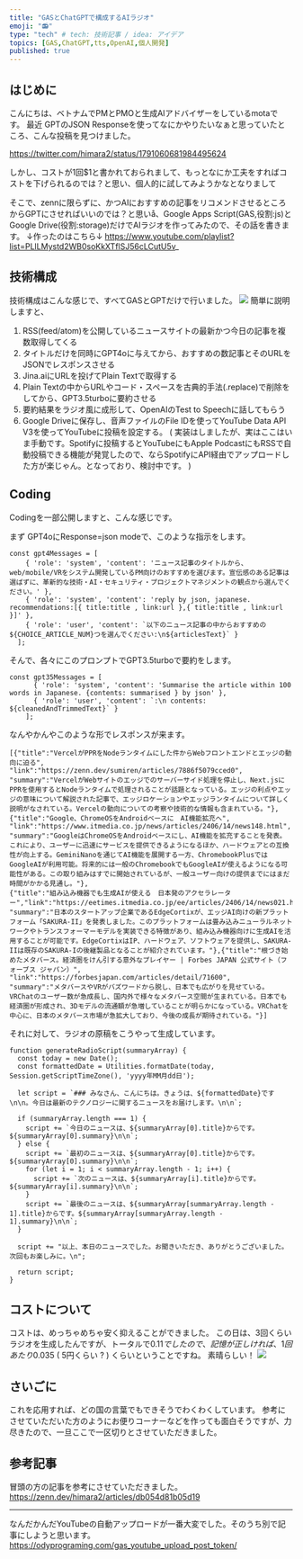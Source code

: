 ```yaml
---
title: "GASとChatGPTで構成するAIラジオ"
emoji: "📻"
type: "tech" # tech: 技術記事 / idea: アイデア
topics: [GAS,ChatGPT,tts,OpenAI,個人開発]
published: true
---
```


## はじめに
こんにちは、ベトナムでPMとPMOと生成AIアドバイザーをしているmotaです。
最近 GPTのJSON Responseを使ってなにかやりたいなぁと思っていたところ、こんな投稿を見つけました。

https://twitter.com/himara2/status/1791060681984495624

しかし、コストが1回$1と書かれておられまして、もっとなにか工夫をすればコストを下げられるのでは？と思い、個人的に試してみようかなとなりまして

そこで、zennに限らずに、かつAIにおすすめの記事をリコメンドさせるところからGPTにさせればいいのでは？と思いå、Google Apps Script(GAS,役割:js)とGoogle Drive(役割:storage)だけでAIラジオを作ってみたので、その話を書きます。
↓作ったのはこちら↓
https://www.youtube.com/playlist?list=PLlLMystd2WB0soKkXTflSJ56cLCutU5v_

## 技術構成

技術構成はこんな感じで、すべてGASとGPTだけで行いました。
![](https://storage.googleapis.com/zenn-user-upload/6809b00907d3-20240616.png)
簡単に説明しますと、
1. RSS(feed/atom)を公開しているニュースサイトの最新かつ今日の記事を複数取得してくる
2. タイトルだけを同時にGPT4oに与えてから、おすすめの数記事とそのURLをJSONでレスポンスさせる
3. Jina.aiにURLを投げてPlain Textで取得する
4. Plain Textの中からURLやコード・スペースを古典的手法(.replace)で削除をしてから、GPT3.5turboに要約させる
5. 要約結果をラジオ風に成形して、OpenAIのTest to Speechに話してもらう
6. Google Driveに保存し、音声ファイルのFile IDを使ってYouTube Data API V3を使ってYouTubeに投稿を設定する。
( 実装はしましたが、実はここはいま手動です。Spotifyに投稿するとYouTubeにもApple PodcastにもRSSで自動投稿できる機能が発覚したので、ならSpotifyにAPI経由でアップロードした方が楽じゃん。となっており、検討中です。 )

## Coding
Codingを一部公開しますと、こんな感じです。

まず GPT4oにResponse=json modeで、このような指示をします。
```text:Prompt
const gpt4Messages = [
    { 'role': 'system', 'content': 'ニュース記事のタイトルから、web/mobile/VRをシステム開発しているPM向けのおすすめを選びます。宣伝感のある記事は選ばずに、革新的な技術・AI・セキュリティ・プロジェクトマネジメントの観点から選んでください。' },
    { 'role': 'system', 'content': 'reply by json, japanese.  recommendations:[{ title:title , link:url },{ title:title , link:url }]' },
    { 'role': 'user', 'content': `以下のニュース記事の中からおすすめの${CHOICE_ARTICLE_NUM}つを選んでください:\n${articlesText}` }
  ];
```

そんで、各々にこのプロンプトでGPT3.5turboで要約をします。
```text:Prompt
const gpt35Messages = [
      { 'role': 'system', 'content': 'Summarise the article within 100 words in Japanese. {contents: summarised } by json' },
      { 'role': 'user', 'content': `:\n contents: ${cleanedAndTrimmedText}` }
    ];
```
なんやかんやこのような形でレスポンスが来ます。
```:要約後 & ラジオ生成前
[{"title":"VercelがPPRをNodeランタイムにした件からWebフロントエンドとエッジの動向に迫る",
"link":"https://zenn.dev/sumiren/articles/7886f5079cced0",
"summary":"VercelがWebサイトのエッジでのサーバーサイド処理を停止し、Next.jsにPPRを使用するとNodeランタイムで処理されることが話題となっている。エッジの利点やエッジの意味について解説された記事で、エッジロケーションやエッジランタイムについて詳しく説明がなされている。Vercelの動向についての考察や技術的な情報も含まれている。"},
{"title":"Google、ChromeOSをAndroidベースに　AI機能拡充へ",
"link":"https://www.itmedia.co.jp/news/articles/2406/14/news148.html",
"summary":"GoogleはChromeOSをAndroidベースにし、AI機能を拡充することを発表。これにより、ユーザーに迅速にサービスを提供できるようになるほか、ハードウェアとの互換性が向上する。GeminiNanoを通じてAI機能を展開する一方、ChromebookPlusではGoogleAIが利用可能。将来的には一般のChromebookでもGoogleAIが使えるようになる可能性がある。この取り組みはすでに開始されているが、一般ユーザー向けの提供までにはまだ時間がかかる見通し。"},
{"title":"組み込み機器でも生成AIが使える　日本発のアクセラレーター","link":"https://eetimes.itmedia.co.jp/ee/articles/2406/14/news021.html",
"summary":"日本のスタートアップ企業であるEdgeCortixが、エッジAI向けの新プラットフォーム「SAKURA-II」を発表しました。このプラットフォームは畳み込みニューラルネットワークやトランスフォーマーモデルを実装できる特徴があり、組み込み機器向けに生成AIを活用することが可能です。EdgeCortixはIP、ハードウェア、ソフトウェアを提供し、SAKURA-IIは既存のSAKURA-Iの後継製品となることが紹介されています。"},{"title":"根づき始めたメタバース。経済圏をけん引する意外なプレイヤー | Forbes JAPAN 公式サイト（フォーブス ジャパン）",
"link":"https://forbesjapan.com/articles/detail/71600",
"summary":"メタバースやVRがバズワードから脱し、日本でも広がりを見せている。VRChatのユーザー数が急成長し、国内外で様々なメタバース空間が生まれている。日本でも経済圏が形成され、3Dモデルの流通額が急増していることが明らかになっている。VRChatを中心に、日本のメタバース市場が急拡大しており、今後の成長が期待されている。"}]
```

それに対して、ラジオの原稿をこうやって生成しています。

```js:GAS
function generateRadioScript(summaryArray) {
  const today = new Date();
  const formattedDate = Utilities.formatDate(today, Session.getScriptTimeZone(), 'yyyy年MM月dd日');

  let script = `### みなさん、こんにちは。きょうは、${formattedDate}です\n\n。今日は最新のテクノロジーに関するニュースをお届けします。\n\n`;

  if (summaryArray.length === 1) {
    script += `今日のニュースは、${summaryArray[0].title}からです。${summaryArray[0].summary}\n\n`;
  } else {
    script += `最初のニュースは、${summaryArray[0].title}からです。${summaryArray[0].summary}\n\n`;
    for (let i = 1; i < summaryArray.length - 1; i++) {
      script += `次のニュースは、${summaryArray[i].title}からです。${summaryArray[i].summary}\n\n`;
    }
    script += `最後のニュースは、${summaryArray[summaryArray.length - 1].title}からです。${summaryArray[summaryArray.length - 1].summary}\n\n`;
  }

  script += "以上、本日のニュースでした。お聞きいただき、ありがとうございました。次回もお楽しみに。\n";

  return script;
}
```

## コストについて
コストは、めっちゃめちゃ安く抑えることができました。
この日は、3回くらいラジオを生成したんですが、トータルで$0.11でしたので、
記憶が正しければ、1回あたり$0.035 ( 5円くらい ? ) くらいということですね。
素晴らしい！
![](https://storage.googleapis.com/zenn-user-upload/a1654d4445fc-20240616.png)

## さいごに
これを応用すれば、どの国の言葉でもできそうでわくわくしています。
参考にさせていただいた方のようにお便りコーナーなどを作っても面白そうですが、力尽きたので、一旦ここで一区切りとさせていただきました。



## 参考記事
冒頭の方の記事を参考にさせていただきました。
https://zenn.dev/himara2/articles/db054d81b05d19

---
なんだかんだYouTubeの自動アップロードが一番大変でした。そのうち別で記事にしようと思います。
https://odyprograming.com/gas_youtube_upload_post_token/
